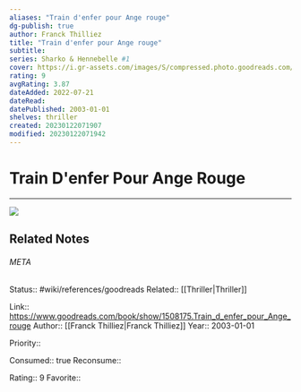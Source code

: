 ```yaml
---
aliases: "Train d'enfer pour Ange rouge"
dg-publish: true
author: Franck Thilliez
title: "Train d'enfer pour Ange rouge"
subtitle: 
series: Sharko & Hennebelle #1
cover: https://i.gr-assets.com/images/S/compressed.photo.goodreads.com/books/1184441944l/1508175._SY475_.jpg
rating: 9
avgRating: 3.87
dateAdded: 2022-07-21
dateRead: 
datePublished: 2003-01-01
shelves: thriller
created: 20230122071907
modified: 20230122071942
---
```

# Train D'enfer Pour Ange Rouge
---
![](https://i.gr-assets.com/images/S/compressed.photo.goodreads.com/books/1184441944l/1508175._SY475_.jpg)

## Related Notes




###### META
Status:: #wiki/references/goodreads
Related:: [[Thriller\|Thriller]]

Link:: https://www.goodreads.com/book/show/1508175.Train_d_enfer_pour_Ange_rouge
Author:: [[Franck Thilliez\|Franck Thilliez]]
Year:: 2003-01-01

Priority:: 

Consumed:: true
Reconsume:: 

Rating:: 9
Favorite:: 
